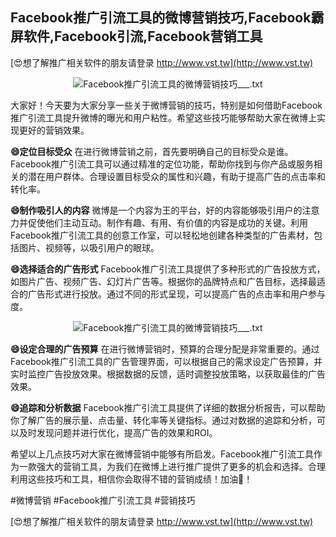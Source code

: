 ## **Facebook推广引流工具的微博营销技巧,Facebook霸屏软件,Facebook引流,Facebook营销工具**

[😍想了解推广相关软件的朋友请登录 http://www.vst.tw](http://www.vst.tw)

 <center><img src="https://vst.tw/MP4/tuiguang/png/1.png" alt="Facebook推广引流工具的微博营销技巧___.txt"></center>

大家好！今天要为大家分享一些关于微博营销的技巧，特别是如何借助Facebook推广引流工具提升微博的曝光和用户粘性。希望这些技巧能够帮助大家在微博上实现更好的营销效果。

**😄定位目标受众**
在进行微博营销之前，首先要明确自己的目标受众是谁。Facebook推广引流工具可以通过精准的定位功能，帮助你找到与你产品或服务相关的潜在用户群体。合理设置目标受众的属性和兴趣，有助于提高广告的点击率和转化率。

**😄制作吸引人的内容**
微博是一个内容为王的平台，好的内容能够吸引用户的注意力并促使他们主动互动。制作有趣、有用、有价值的内容是成功的关键。利用Facebook推广引流工具的创意工作室，可以轻松地创建各种类型的广告素材，包括图片、视频等，以吸引用户的眼球。

**😄选择适合的广告形式**
Facebook推广引流工具提供了多种形式的广告投放方式，如图片广告、视频广告、幻灯片广告等。根据你的品牌特点和广告目标，选择最适合的广告形式进行投放。通过不同的形式呈现，可以提高广告的点击率和用户参与度。

 <center><img src="https://vst.tw/MP4/tuiguang/png/0.png" alt="Facebook推广引流工具的微博营销技巧___.txt"></center>

**😄设定合理的广告预算**
在进行微博营销时，预算的合理分配是非常重要的。通过Facebook推广引流工具的广告管理界面，可以根据自己的需求设定广告预算，并实时监控广告投放效果。根据数据的反馈，适时调整投放策略，以获取最佳的广告效果。

**😄追踪和分析数据**
Facebook推广引流工具提供了详细的数据分析报告，可以帮助你了解广告的展示量、点击量、转化率等关键指标。通过对数据的追踪和分析，可以及时发现问题并进行优化，提高广告的效果和ROI。

希望以上几点技巧对大家在微博营销中能够有所启发。Facebook推广引流工具作为一款强大的营销工具，为我们在微博上进行推广提供了更多的机会和选择。合理利用这些技巧和工具，相信你会取得不错的营销成绩！加油💪！

#微博营销 #Facebook推广引流工具 #营销技巧

[😍想了解推广相关软件的朋友请登录 http://www.vst.tw](http://www.vst.tw)



